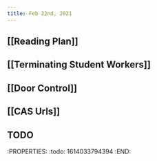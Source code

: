 ```yaml
---
title: Feb 22nd, 2021
---
```


## [[Reading Plan]]
## [[Terminating Student Workers]]
## [[Door Control]]
## [[CAS Urls]]
## TODO 
:PROPERTIES:
:todo: 1614033794394
:END:
